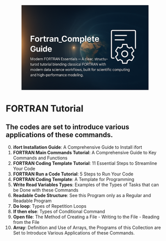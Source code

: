 <div align="center">
    <img src="figures/Banner_Fortran.png" alt="Banner_Fortran" width="80%">
</div>

# FORTRAN Tutorial

## The codes are set to introduce various applications of these commands.    

00. **ifort Installation Guide**: A Comprehensive Guide to Install ifort
01. **FORTRAN Main Commands Tutorial**: A Comprehensive Guide to Key Commands and Functions
02. **FORTRAN Coding Template Tutorial**: 11 Essential Steps to Streamline Your Code
03. **FORTRAN Run a Code Tutorial**: 5 Steps to Run Your Code
04. **FORTRAN Coding Template**: A Template for Programming    
05. **Write Read Variables Types**: Examples of the Types of Tasks that can be Done with these Commands 
06. **Readable Code Structure**: See this Program only as a Regular and Readable Program    
07. **Do loop**: Types of Repetition Loops    
08. **If then else**: Types of Conditional Command    
09. **Open file**: The Method of Creating a File - Writing to the File - Reading from the File    
10. **Array**: Definition and Use of Arrays, the Programs of this Collection are Set to Introduce Various Applications of these Commands.   
 

